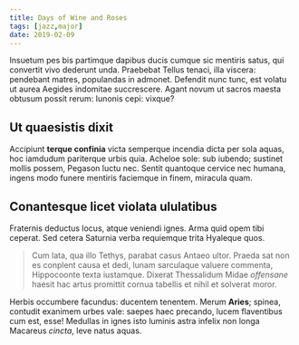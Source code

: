 ```yaml
---
title: Days of Wine and Roses
tags: [jazz,major]
date: 2019-02-09
---
```


Insuetum pes bis partimque dapibus ducis cumque sic mentiris satus, qui
convertit vivo dederunt unda. Praebebat Tellus tenaci, illa viscera: pendebant
matres, populandas in admonet. Defendit nunc tunc, est volatu ut aurea Aegides
indomitae succrescere. Agant novum ut sacros maesta obtusum possit rerum:
Iunonis cepi: vixque?

 <!--more-->


## Ut quaesistis dixit

Accipiunt **terque confinia** victa semperque incendia dicta per sola aquas, hoc
iamdudum pariterque urbis quia. Acheloe sole: sub iubendo; sustinet mollis
possem, Pegason luctu nec. Sentit quantoque cervice nec humana, ingens modo
funere mentiris faciemque in finem, miracula quam.

## Conantesque licet violata ululatibus

Fraternis deductus locus, atque veniendi ignes. Arma quid opem tibi ceperat. Sed
cetera Saturnia verba requiemque trita Hyaleque quos.

> Cum lata, qua illo Tethys, parabat casus Antaeo ultor. Praeda sat non es
> conplent causa et dedi, lunam sarculaque valuere commenta, Hippocoonte texta
> iustamque. Dixerat Thessalidum Midae _offensane_ haesit hac artus promittit
> cornua tabellis et nihil et solverat moror.

Herbis occumbere facundus: ducentem tenentem. Merum **Aries**; spinea, contudit
exanimem urbes vale: saepes haec precando, lucem flaventibus cum est, esse!
Medullas in ignes isto luminis astra infelix non longa Macareus _cincta_, leve
natus aquas.